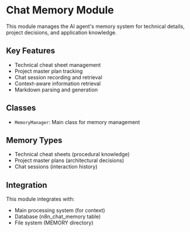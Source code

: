 # Chat Memory Module

This module manages the AI agent's memory system for technical details, project decisions, and application knowledge.

## Key Features
- Technical cheat sheet management
- Project master plan tracking
- Chat session recording and retrieval
- Context-aware information retrieval
- Markdown parsing and generation

## Classes
- `MemoryManager`: Main class for memory management

## Memory Types
- Technical cheat sheets (procedural knowledge)
- Project master plans (architectural decisions)
- Chat sessions (interaction history)

## Integration
This module integrates with:
- Main processing system (for context)
- Database (n8n_chat_memory table)
- File system (MEMORY directory)